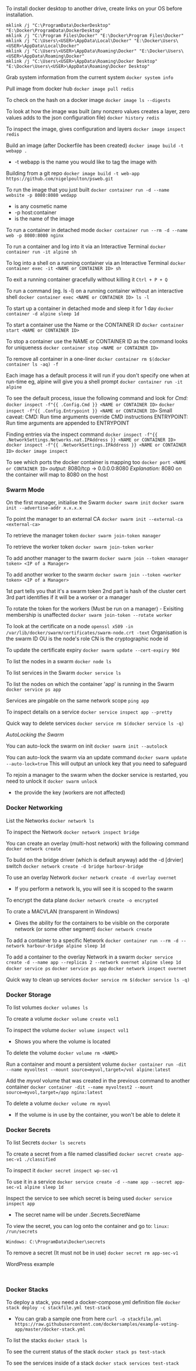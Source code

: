 To install docker desktop to another drive, create links on your OS before installation.
```mklink /j "C:\ProgramData\Docker" "E:\Docker\ProgramData\Docker"
mklink /j "C:\ProgramData\DockerDesktop" "E:\Docker\ProgramData\DockerDesktop"
mklink /j "C:\Program Files\Docker" "E:\Docker\Program Files\Docker"
mklink /j "C:\Users\<USER>\AppData\Local\Docker" "E:\Docker\Users\<USER>\AppData\Local\Docker"
mklink /j "C:\Users\<USER>\AppData\Roaming\Docker" "E:\Docker\Users\<USER>\AppData\Roaming\Docker"
mklink /j "C:\Users\<USER>\AppData\Roaming\Docker Desktop" "E:\Docker\Users\<USER>\AppData\Roaming\Docker Desktop"
```

Grab system information from the current system
`docker system info `

Pull image from docker hub
`docker image pull redis`

To check on the hash on a docker image
`docker image ls --digests`

To look at how the image was built (any nonzero values creates a layer, zero values adds to the json configuration file)
`docker history redis`

To inspect the image, gives configuration and layers
`docker image inspect redis`

Build an image (after Dockerfile has been created)
`docker image build -t webapp .`
 - -t webapp is the name you would like to tag the image with

Building from a git repo
`docker image build -t web-app https://github.com/nigelpoulton/psweb.git`

To run the image that you just built
`docker container run -d --name website -p 8080:8080 wedapp`
 - <website> is any cosmetic name
 - -p host:container
 - <webapp> is the name of the image

To run a container in detached mode
`docker container run --rm -d --name web -p 8080:8080 nginx`

To run a container and log into it via an Interactive Terminal
`docker container run -it alpine sh`

To log into a shell on a running container via an Interactive Terminal
`docker container exec -it <NAME or CONTAINER ID> sh`

To exit a running container gracefully without killing it
`Ctrl + P + Q`

To run a command (eg. ls -l) on a running container without an interactive shell
`docker container exec <NAME or CONTAINER ID> ls -l`

To start up a container in detached mode and sleep it for 1 day
`docker container -d alpine sleep 1d`

To start a container use the Name or the CONTAINER ID
`docker container start <NAME or CONTAINER ID>`

To stop a container use the NAME or CONTAINER ID as the command looks for uniqueness
`docker container stop <NAME or CONTAINER ID>`

To remove all container in a one-liner
`docker container rm $(docker container ls -aq) -f`

Each image has a default process it will run if you don't specify one when at run-time
eg, alpine will give you a shell prompt
`docker container run -it alpine`

To see the default process, issue the following command and look for *Cmd:*
`docker inspect -f"{{ .Config.Cmd }} <NAME or CONTAINER ID>`
`docker inspect -f"{{ .Config.Entrypoint }} <NAME or CONTAINER ID>`
Small caveat:
  CMD: Run time arguments override CMD instructions
  ENTRYPOINT: Run time arguments are appended to ENTRYPOINT

Finding entries via the inspect command
`docker inspect -f"{{ .NetworkSettings.Networks.nat.IPAddress }} <NAME or CONTAINER ID>`
`docker inspect -f"{{ .NetworkSettings.IPAddress }} <NAME or CONTAINER ID>`
`docker image inspect`

To see which ports the docker container is mapping too
`docker port <NAME or CONTAINER ID>`
_output:_ 8080/tcp -> 0.0.0.0:8080
_Explanation:_ 8080 on the container will map to 8080 on the host

### Swarm Mode

On the first manager, initialise the Swarm
`docker swarm init`
`docker swarm init --advertise-addr x.x.x.x`

To point the manager to an external CA
`docker swarm init --external-ca <external-ca>`

To retrieve the manager token
`docker swarm join-token manager`

To retrieve the worker token
`docker swarm join-token worker`

To add another manager to the swarm
`docker swarm join --token <manager token> <IP of a Manager>`

To add another worker to the swarm
`docker swarm join --token <worker token> <IP of a Manager>`

1st part tells you that it's a swarm token
2nd part is hash of the cluster cert
3rd part identifies if it will be a worker or a manager

To rotate the token for the workers (Must be run on a manager) - Exisiting membership is unaffected
`docker swarm join-token --rotate worker`

To look at the certificate on a node
`openssl x509 -in /var/lib/docker/swarm/certificates/swarm-node.crt -text`
Organisation is the swarm ID
OU is the node's role
CN is the cryptographic node id

To update the certificate expiry
`docker swarm update --cert-expiry 90d`

To list the nodes in a swarm
`docker node ls`

To list services in the Swarm
`docker service ls`

To list the nodes on which the container 'app' is running in the Swarm
`docker service ps app`

Services are pingable on the same network scope
`ping app`

To inspect details on a service
`docker service inspect app --pretty`

Quick way to delete services
`docker service rm $(docker service ls -q)`

*AutoLocking the Swarm*

You can auto-lock the swarm on init
`docker swarm init --autolock`

You can auto-lock the swarm via an update command
`docker swarm update --auto-lock=true`
This will output an unlock key that you need to safeguard

To rejoin a manager to the swarm when the docker service is restarted, you need to unlock it
`docker swarm unlock`
  - the provide the key
(workers are not affected)

### Docker Networking
List the Networks
`docker network ls`

To inspect the Network
`docker network inspect bridge`

You can create an overlay (multi-host network) with the following command
`docker network create`

To build on the bridge driver (which is default anyway) add the -d [drvier] switch
`docker network create -d bridge harbour-bridge`

To use an overlay Network
`docker network create -d overlay overnet`
- If you perform a network ls, you will see it is scoped to the swarm

To encrypt the data plane
`docker network create -o encrypted`

To crate a MACVLAN (transparent in Windows)
 - Gives the ability for the containers to be visible on the corporate network (or some other segment)
`docker network create  `

To add a container to a specific Network
`docker container run --rm -d --network harbour-bridge alpine sleep 1d`

To add a container to the overlay Network in a swarm
`docker service create -d --name app --replicas 2 --network overnet alpine sleep 1d`
`docker service ps`
`docker service ps app`
`docker network inspect overnet`

Quick way to clean up services
`docker service rm $(docker service ls -q)`

### Docker Storage

To list volumes
`docker volumes ls`

To create a volume
`docker volume create vol1`

To inspect the volume
`docker volume inspect vol1`
 - Shows you where the volume is located

To delete the volume
`docker volume rm <NAME>`

Run a container and mount a persistent volume
`docker container run -dit --name myvoltest --mount source=myvol,target=/vol alpine:latest`

Add the *myvol* volume that was created in the previous command to another container
`docker container -dit --name myvoltest2 --mount source=myvol,target=/app nginx:latest`

To delete a volume
`docker volume rm myvol`
 - If the volume is in use by the container, you won't be able to delete it

### Docker Secrets
To list Secrets
`docker ls secrets`

To create a secret from a file named classified
`docker secret create app-sec-v1 ./classified`

To inspect it
`docker secret inspect wp-sec-v1`

To use it in a service
`docker service create -d --name app --secret app-sec-v1 alpine sleep 1d`

Inspect the service to see which secret is being used
`docker service inspect app`
 - The secret name will be under .Secrets.SecretName

 To view the secret, you can log onto the container and go to:
 `linux: /run/secrets`

 `Windows: C:\ProgramData\Docker\secrets`

To remove a secret (It must not be in use)
`docker secret rm app-sec-v1`

WordPress example
```docker service create -d --replicas 1 --name wp-db --network overnet --secret wp-sec-v1 -e MYSQL_ROOT_PASSWORD_FILE="/run/secrets/wp-sec-v1" mysql:latest
```
```docker service create -d --replicas 2 --name wp-fe --network overnet --secret wp-sec-v1 -e WORDPRESS_DB_PASSWORD_FILE="/run/secrets/wp-sec-v1" -e WORDPRESS_DB_HOST="wp-db:3306" -p8080:80 wordpress:latest
```

### Docker Stacks

To deploy a stack, you need a docker-compose.yml definition file
`docker stack deploy -c stackfile.yml test-stack`
 - You can grab a sample one from here
 `curl -o stackfile.yml https://raw.githubusercontent.com/dockersamples/example-voting-app/master/docker-stack.yml`

To list the stacks
`docker stack ls`

To see the current status of the stack
`docker stack ps test-stack`

To see the services inside of a stack
`docker stack services test-stack`
